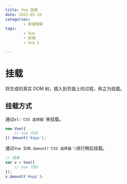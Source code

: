```yaml
---
title: Vue 挂载
date: 2022-05-10
categories:
        - 前端框架
tags:
        - Vue
        - 前端
        - Vue 2

---
```


# 挂载

将生成的真实 DOM 树，插入到页面上的过程，称之为挂载。

## 挂载方式

通过`el:'CSS 选择器'`来挂载。

```js
new Vue({
	// vue 代码
}).$mount('#app');
```

通过`Vue 实例.$mount('CSS 选择器')`进行稍后挂载。

```js
// 或者
var v = Vue({
	// vue 代码
});
v.$mount('#app');
```
